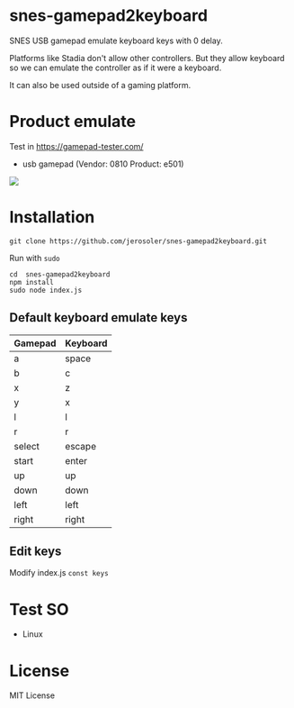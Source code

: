 # snes-gamepad2keyboard

SNES USB gamepad emulate keyboard keys with 0 delay.

Platforms like Stadia don't allow other controllers. But they allow keyboard so we can emulate the controller as if it were a keyboard.

It can also be used outside of a gaming platform.

# Product emulate
Test in https://gamepad-tester.com/
- usb gamepad (Vendor: 0810 Product: e501)

![](https://github.com/jerosoler/snes-gamepad2keyboard/raw/master/docs/snesusb.jpg)

# Installation

```
git clone https://github.com/jerosoler/snes-gamepad2keyboard.git
```

Run with `sudo`
```
cd  snes-gamepad2keyboard
npm install
sudo node index.js
```

## Default keyboard emulate keys

Gamepad | Keyboard
---|---
a | space
b | c
x | z
y | x
l | l
r | r
select | escape
start | enter
up | up
down | down
left | left
right | right

## Edit keys
Modify index.js `const keys`

# Test SO
- Linux

# License
MIT License
